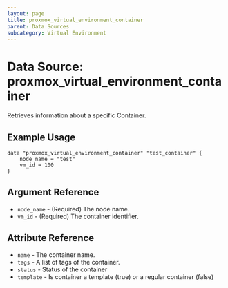 ```yaml
---
layout: page
title: proxmox_virtual_environment_container
parent: Data Sources
subcategory: Virtual Environment
---
```


# Data Source: proxmox_virtual_environment_container

Retrieves information about a specific Container.

## Example Usage

```hcl
data "proxmox_virtual_environment_container" "test_container" {
    node_name = "test"
    vm_id = 100
}
```

## Argument Reference

- `node_name` - (Required) The node name.
- `vm_id` - (Required) The container identifier.

## Attribute Reference

- `name` - The container name.
- `tags` - A list of tags of the container.
- `status` - Status of the container
- `template` - Is container a template (true) or a regular container (false)
